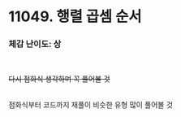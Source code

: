 # 11049. 행렬 곱셈 순서

### 체감 난이도: 상

<br>

~~다시 점화식 생각하며 꼭 풀어볼 것~~

<br>
점화식부터 코드까지 재풀이 비슷한 유형 많이 풀어볼 것
